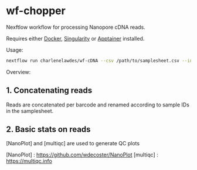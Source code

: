 # wf-chopper

Nexftlow workflow for processing Nanopore cDNA reads.

Requires either [Docker], [Singularity] or [Apptainer] installed.

Usage:

```sh
nextflow run charlenelawdes/wf-cDNA --csv /path/to/samplesheet.csv --in_dir /absolute/path/to/input
```

Overview:

## 1. Concatenating reads

Reads are concatenated per barcode and renamed according to sample IDs in the samplesheet.

## 2. Basic stats on reads

[NanoPlot] and [multiqc] are used to generate QC plots

[Docker]: https://www.docker.com
[Singularity]: https://docs.sylabs.io/guides/3.5/user-guide/introduction.html
[Apptainer]: https://apptainer.org
[NanoPlot] : <https://github.com/wdecoster/NanoPlot>
[multiqc] : <https://multiqc.info>
